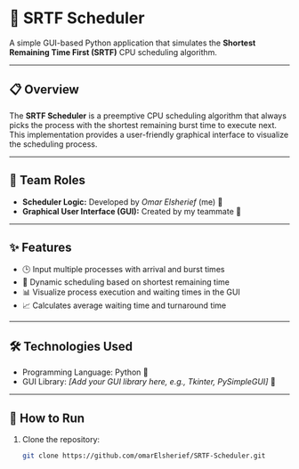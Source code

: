 # 🚀 SRTF Scheduler

A simple GUI-based Python application that simulates the **Shortest Remaining Time First (SRTF)** CPU scheduling algorithm.

---

## 📋 Overview

The **SRTF Scheduler** is a preemptive CPU scheduling algorithm that always picks the process with the shortest remaining burst time to execute next. This implementation provides a user-friendly graphical interface to visualize the scheduling process.

---

## 👥 Team Roles

- **Scheduler Logic:** Developed by *Omar Elsherief* (me) 🧠  
- **Graphical User Interface (GUI):** Created by my teammate 🎨

---

## ✨ Features

- 🕒 Input multiple processes with arrival and burst times  
- 🔄 Dynamic scheduling based on shortest remaining time  
- 📊 Visualize process execution and waiting times in the GUI  
- 📈 Calculates average waiting time and turnaround time  

---

## 🛠️ Technologies Used

- Programming Language: Python 🐍  
- GUI Library: *[Add your GUI library here, e.g., Tkinter, PySimpleGUI]* 🎨

---

## 🧪 How to Run

1. Clone the repository:  
   ```bash
   git clone https://github.com/omarElsherief/SRTF-Scheduler.git
